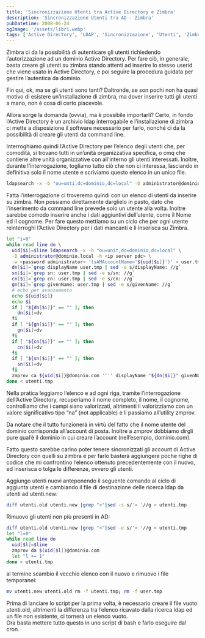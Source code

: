 ```yaml
---
title: 'Sincronizzazione Utenti tra Active Directory e Zimbra'
description: 'Sincronizzazione Utenti tra AD - Zimbra'
pubDatetime: 2008-06-24
ogImage: '/assets/libri.webp'
tags: ['Active Directory', 'LDAP', 'Sincronizzazione', 'Utenti', 'Zimbra']
---
```


Zimbra ci da la possibilità di autenticare gli utenti richiedendo l’autorizzazione ad un dominio Active Directory. Per fare ciò, in generale, basta creare gli utenti su zimbra stando attenti ad inserire lo stesso userid che viene usato in Active Directory, e poi seguire la procedura guidata per gestire l’autentica da dominio.

Fin qui, ok, ma se gli utenti sono tanti? Daltronde, se son pochi non ha quasi motivo di esistere un’installazione di zimbra, ma dover inserire tutti gli utenti a mano, non è cosa di certo piacevole.

Allora sorge la domanda (ovvia), ma è possibile importarli? Certo, in fondo l’Active Directory è un archivio ldap interrogabile e l’installazione di zimbra ci mette a disposizione il software necessario per farlo, nonché ci da la possibilità di creare gli utenti da command line.

Interroghiamo quindi l’Active Directory per l’elenco degli utenti che, per comodità, si trovano tutti in un’unità organizzativa specifica, o cmq che contiene altre unità organizzative con all’interno gli utenti interessati. Inoltre, durante l’interrogazione, togliamo tutto ciò che non ci interessa, lasciando in definitiva solo il nome utente e scriviamo questo elenco in un unico file.
```sh
ldapsearch -x -b "ou=unti,dc=dominio,dc=local" -D administrator@dominio.local -h <ip server pdc> -w <password administrator> "(objectCategory=CN=Person,CN=Schema,CN=Configuration,DC=aorg,DC=local)" |grep sAMAccountName | sed -e s/sAMAccountName: //g > utenti.tmp
```
Fatta l’interrogazione ci troveremo quindi con un elenco di utenti da inserire su zimbra. Non possiamo direttamente darglielo in pasto, dato che l’inserimento da command line prevede solo un utente alla volta. Inoltre sarebbe comodo inserire anche i dati aggiuntivi dell’utente, come il Nome ed il cognome. Per fare questo mettiamo su un ciclo che per ogni utente reinterroghi l’Active Directory per i dati mancanti e li inserisca su Zimbra.
```sh
let "i=0"
while read line do \
  uid[$i]=$line ldapsearch -x -b "ou=unit,dc=dominio,dc=local" \
  -D administrator@dominio.local -h <ip server pdc> \
  -w <password administrator> '(sAMAccountName='${uid[$i]}')' > user.tmp
  dn[$i]=`grep displayName user.tmp | sed -e s/displayName: //g`
  sn[$i]=`grep sn: user.tmp | sed -e s/sn: //g`
  cn[$i]=`grep cn: user.tmp | sed -e s/cn: //g`
  gn[$i]=`grep givenName: user.tmp | sed -e s/givenName: //g`
  # echo per avanzamento
  echo ${uid[$i]}
  echo $i
  if [ "${dn[$i]}" == "" ]; then
    dn[$i]=dv
  fi
  if [ "${gn[$i]}" == "" ]; then
    gn[$i]=dv
  fi
  if [ "${cn[$i]}" == "" ]; then
    cn[$i]=dv
  fi
  if [ "${sn[$i]}" == "" ]; then
    sn[$i]=dv
  fi
  zmprov ca ${uid[$i]}@dominio.com '''' displayName "${dn[$i]}" givenName "${gn[$i]}" cn "${cn[$i]}" sn "${sn[$i]}" let "i += 1"
done < utenti.tmp
```
Nella pratica leggiamo l’elenco e ad ogni riga, tramite l’interrogazione dell’Active Directory, recuperiamo il nome completo, il nome, il cognome, controlliamo che i campi siano valorizzati, altrimenti li valorizziamo con un valore significativo tipo “na” (not applicable) e li passiamo all’utility zmprov.

Da notare che il tutto funzionerà in virtù del fatto che il nome utente del dominio corrisponda all’account di posta. Inoltre a zmprov dobbiamo dirgli pure qual’è il dominio in cui creare l’account (nell’esempio, dominio.com).

Fatto questo sarebbe carino poter tenere sincronizzati gli account di Active Directory con quelli su zimbra e per farlo basterà aggiungere poche righe di codice che mi confrontino l’elenco ottenuto precedentemente con il nuovo, ed inserisca o tolga le differenze, ovvero gli utenti.

Aggiungo utenti nuovi anteponendo il seguente comando al ciclo di aggiunta utenti e cambiando il file di destinazione delle ricerca ldap da utenti ad utenti.new:
```sh
diff utenti.old utenti.new |grep ">"|sed -s s/'> '//g > utenti.tmp
```
Rimuovo gli utenti non più presenti in AD:
```sh
diff utenti.old utenti.new |grep "<"|sed -e s/'< '//g > utenti.tmp
let "l=0"
while read line do
  uid[$l]=$line
  zmprov da $(uid[$l])@dominio.com
  let "l += 1"
done < utenti.tmp
```
al termine scambio il vecchio elenco con il nuovo e rimuovo i file temporanei:
```sh
mv utenti.new utenti.old rm -f utenti.tmp; rm -f user.tmp
```
Prima di lanciare lo script per la prima volta, è necessario creare il file vuoto utenti.old, altrimenti la differenza tra l’elenco ricavato dalla ricerca ldap ed un file non esistente, ci tornerà un elenco vuoto.  
Ora basta mettere tutto questo in uno script di bash e farlo eseguire dal cron.